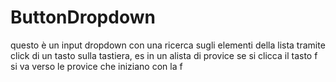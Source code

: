 # ButtonDropdown
questo è un input dropdown con una ricerca sugli elementi della lista tramite click di un tasto sulla tastiera, es in un alista di provice se si clicca il tasto f si va verso le provice che iniziano con la f
